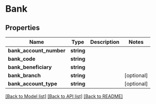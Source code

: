 # Bank

## Properties
Name | Type | Description | Notes
------------ | ------------- | ------------- | -------------
**bank_account_number** | **string** |  | 
**bank_code** | **string** |  | 
**bank_beneficiary** | **string** |  | 
**bank_branch** | **string** |  | [optional] 
**bank_account_type** | **string** |  | [optional] 

[[Back to Model list]](../../README.md#documentation-for-models) [[Back to API list]](../../README.md#documentation-for-api-endpoints) [[Back to README]](../../README.md)

